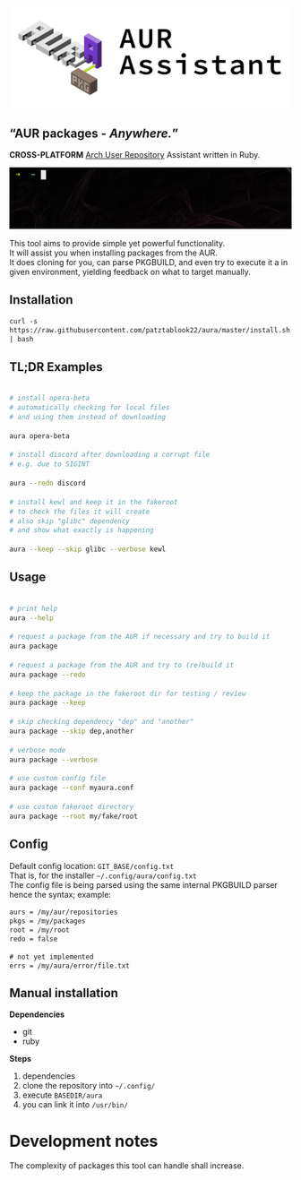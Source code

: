 ![AURA](https://raw.githubusercontent.com/patztablook22/meta/master/aura/logo.png)



## “AUR packages - _Anywhere._”

**CROSS-PLATFORM** [Arch User Repository](https://aur.archlinux.org) Assistant written in Ruby.

![demo](https://raw.githubusercontent.com/patztablook22/meta/master/aura/demo.gif)

This tool aims to provide simple yet powerful functionality. \
It will assist you when installing packages from the AUR. \
It does cloning for you, can parse PKGBUILD, and even try to execute it a in given environment, yielding feedback on what to target manually.

## Installation
```
curl -s https://raw.githubusercontent.com/patztablook22/aura/master/install.sh | bash
```

## TL;DR Examples
```bash

# install opera-beta
# automatically checking for local files
# and using them instead of downloading

aura opera-beta

# install discord after downloading a corrupt file
# e.g. due to SIGINT

aura --redo discord

# install kewl and keep it in the fakeroot
# to check the files it will create
# also skip "glibc" dependency
# and show what exactly is happening

aura --keep --skip glibc --verbose kewl

```

## Usage
```bash

# print help
aura --help

# request a package from the AUR if necessary and try to build it
aura package

# request a package from the AUR and try to (re)build it
aura package --redo

# keep the package in the fakeroot dir for testing / review
aura package --keep

# skip checking dependency "dep" and "another"
aura package --skip dep,another

# verbose mode
aura package --verbose

# use custom config file
aura package --conf myaura.conf

# use custom fakeroot directory
aura package --root my/fake/root

```

## Config
Default config location: `GIT_BASE/config.txt` \
That is, for the installer `~/.config/aura/config.txt` \
The config file is being parsed using the same internal PKGBUILD parser \
hence the syntax; example:

```PKGBUILD
aurs = /my/aur/repositories
pkgs = /my/packages
root = /my/root
redo = false

# not yet implemented
errs = /my/aura/error/file.txt
```

## Manual installation

**Dependencies**
  - git
  - ruby
  
**Steps**
  1. dependencies
  2. clone the repository into `~/.config/`
  3. execute `BASEDIR/aura`
  4. you can link it into `/usr/bin/`

# Development notes

The complexity of packages this tool can handle shall increase.
